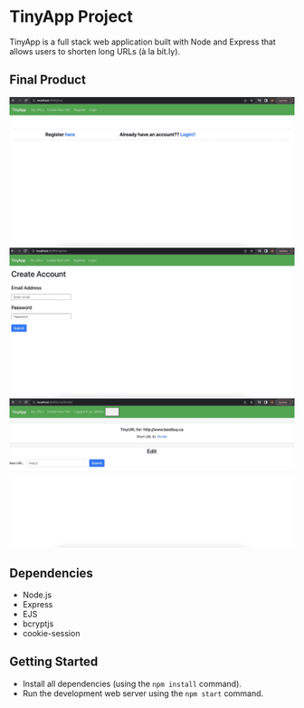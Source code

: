 
# TinyApp Project

TinyApp is a full stack web application built with Node and Express that allows users to shorten long URLs (à la bit.ly).

## Final Product

!["Screenshot of Main page"](https://github.com/aldwinb23/tinyapp/blob/main/docs/urls_page.jpg)
!["Screenshot of Register page"](https://github.com/aldwinb23/tinyapp/blob/main/docs/register_page.jpg)
!["Screenshot of Edit page"](https://github.com/aldwinb23/tinyapp/blob/main/docs/edit_page.jpg)

## Dependencies

- Node.js
- Express
- EJS
- bcryptjs
- cookie-session

## Getting Started

- Install all dependencies (using the `npm install` command).
- Run the development web server using the `npm start` command.

